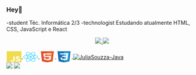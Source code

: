 ### Hey👋

-student Téc. Informática 2/3
-technologist Estudando atualmente HTML, CSS, JavaScript e React



<div align="center">
  <a href="https://github.com/JuliaSouzza">
  <img height="170em" src="https://github-readme-stats.vercel.app/api?username=JuliaSouzza&show_icons=true&theme=radical&include_all_commits=true&count_private=true"/>
  <img height="170em" src="https://github-readme-stats.vercel.app/api/top-langs/?username=JuliaSouzza&layout=compact&langs_count=7&theme=radical"/>
</div>

<div style="display: inline_block"><br>
  <img align="center" alt="Priscila-Js" height="30" width="40" src="https://raw.githubusercontent.com/devicons/devicon/master/icons/javascript/javascript-plain.svg">
  <img align="center" alt="JuliaSouzza-React" height="30" width="40" src="https://raw.githubusercontent.com/devicons/devicon/master/icons/react/react-original.svg">
  <img align="center" alt="JuliaSouzza-HTML" height="30" width="40" src="https://raw.githubusercontent.com/devicons/devicon/master/icons/html5/html5-original.svg">
  <img align="center" alt="JuliaSouzza-CSS" height="30" width="40" src="https://raw.githubusercontent.com/devicons/devicon/master/icons/css3/css3-original.svg">
  <img align="center" alt="JuliaSouzza-Java" height="30" width="40" src="https://cdn.jsdelivr.net/gh/devicons/devicon/icons/java/java-original.svg">
</div>


<div>
    <a href = "mailto:contatojulialaizasouza@gmail.com"><img src="https://img.shields.io/badge/Gmail-D14836?style=for-the-badge&logo=gmail&logoColor=white" target="_blank"></a>
    <a href="https://www.instagram.com/_julialsouza/" target="_blank"><img src="https://img.shields.io/badge/-Instagram-%23E4405F?style=for-the-badge&logo=instagram&logoColor=white" target="_blank"></a>
</div>


